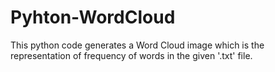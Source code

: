 # Pyhton-WordCloud
This python code generates a Word Cloud image which is the representation of frequency of words in the given '.txt' file.
